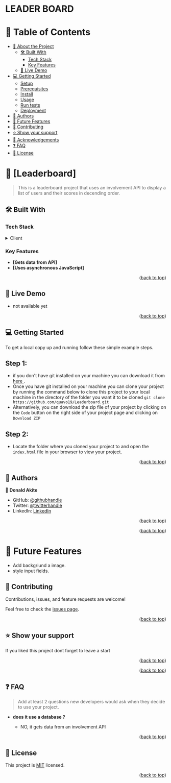 # LEADER BOARD
<a name="readme-top"></a>



<div align="center">

</div>

# 📗 Table of Contents

- [📖 About the Project](#about-project)
  - [🛠 Built With](#built-with)
    - [Tech Stack](#tech-stack)
    - [Key Features](#key-features)
  - [🚀 Live Demo](#live-demo)
- [💻 Getting Started](#getting-started)
  - [Setup](#setup)
  - [Prerequisites](#prerequisites)
  - [Install](#install)
  - [Usage](#usage)
  - [Run tests](#run-tests)
  - [Deployment](#triangular_flag_on_post-deployment)
- [👥 Authors](#authors)
- [🔭 Future Features](#future-features)
- [🤝 Contributing](#contributing)
- [⭐️ Show your support](#support)
- [🙏 Acknowledgements](#acknowledgements)
- [❓ FAQ](#faq)
- [📝 License](#license)


# 📖 [Leaderboard] <a name="about-project"></a>

> This is a leaderboard project that uses an involvement API to display a list of users and their scores in decending order.


## 🛠 Built With <a name="built-with"></a>

### Tech Stack <a name="tech-stack"></a>

<details>
  <summary>Client</summary>
  <ul>
    <li><a href="https://reactjs.org/">React.js</a></li>
  </ul>
</details>

### Key Features <a name="key-features"></a>


- **[Gets data from API]**
- **[Uses asynchronous JavaScript]**

<p align="right">(<a href="#readme-top">back to top</a>)</p>

## 🚀 Live Demo <a name="live-demo"></a>


- not available yet

<p align="right">(<a href="#readme-top">back to top</a>)</p>

## 💻 Getting Started <a name="getting-started"></a>

To get a local copy up and running follow these simple example steps.
## Step 1:
- if you don't have git installed on your machine you can download it from [here ](https://git-scm.com/downloads).
- Once you have git installed on your machine you can clone your project by running the command below to clone this project to your local machine in the directory of the folder you want it to be cloned
 `git clone https://github.com/quavo19/Leaderboard.git`
- Alternatively, you can download the zip file of your project by clicking on the `Code` button on the right side of your project page and clicking on `Download ZIP`

## Step 2: 
- Locate the folder where you cloned your project to and open the `index.html` file in your browser to view your project.


<p align="right">(<a href="#readme-top">back to top</a>)</p>

## 👥 Authors <a name="authors"></a>



👤 **Donald Akite**

- GitHub: [@githubhandle](https://github.com/quavo19)
- Twitter: [@twitterhandle](https://twitter.com/DonaldAkite)
- LinkedIn: [LinkedIn](https://www.linkedin.com/in/donald-akite-299a31222/)


<p align="right">(<a href="#readme-top">back to top</a>)</p>


<p align="right">(<a href="#readme-top">back to top</a>)</p>

# 🔭 Future Features

- Add backgriund a image.
- style input fields.

## 🤝 Contributing <a name="contributing"></a>

Contributions, issues, and feature requests are welcome!

Feel free to check the [issues page](../../issues/).

<p align="right">(<a href="#readme-top">back to top</a>)</p>


## ⭐️ Show your support <a name="support"></a>

If you liked this project dont forget to leave a start 

<p align="right">(<a href="#readme-top">back to top</a>)</p>

<p align="right">(<a href="#readme-top">back to top</a>)</p>


## ❓ FAQ <a name="faq"></a>

> Add at least 2 questions new developers would ask when they decide to use your project.

- **does it use a database ?**

  - NO, it gets data from an involvement API


<p align="right">(<a href="#readme-top">back to top</a>)</p>

## 📝 License <a name="license"></a>

This project is [MIT](./LICENSE) licensed.


<p align="right">(<a href="#readme-top">back to top</a>)</p>

